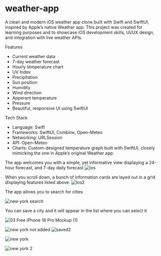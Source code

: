 # weather-app
A clean and modern iOS weather app clone built with Swift and SwiftUI, inspired by Apple’s native Weather app. This project was created for learning purposes and to showcase iOS development skills, UI/UX design, and integration with live weather APIs.

Features

- Current weather data
- 7-day weather forecast
- Hourly temperature chart
- UV Index
- Precipitation
- Sun position
- Humidity
- Wind direction
- Apperant temperature
- Pressure
- Beautiful, responsive UI using SwiftUI


Tech Stack

- Language: Swift
- Frameworks: SwiftUI, Combine, Open-Meteo
- Networking: URLSession
- API: Open-Meteo
- Charts: Custom-designed temperature graph built with SwiftUI, closely mimicking the one in Apple’s original Weather app.

The app welcomes you with a simple, yet informative view displaying a 24-hour forecast, and 7-day daily forecast
![los](https://github.com/user-attachments/assets/da206301-1aa0-4c5e-867c-21505df855f2)

When you scroll down, a bunch of information cards are layed out in a grid displaying features listed above.
![los2](https://github.com/user-attachments/assets/f195c44a-f9bb-44a6-9f59-8ff219fdde7c)

The app allows you to search for cities

![new york search](https://github.com/user-attachments/assets/391bf8f3-5381-4cc0-89c9-de6daffe3aee)

You can save a city and it will appear in the list where you can select it

![03 Free iPhone 16 Pro Mockup (1)](https://github.com/user-attachments/assets/1f0ee8e3-c80a-40d0-b132-c11527670cd3)


![new york not added](https://github.com/user-attachments/assets/18d75924-c5e7-4a42-8666-35188edd1466)
![saved2](https://github.com/user-attachments/assets/a070d65d-e3cf-4f2e-897e-ca29886351d8)

![new york](https://github.com/user-attachments/assets/5a3eac7f-c765-4808-a6cb-315de91ef8f0)

![new york 2](https://github.com/user-attachments/assets/5bef5692-9332-4c70-a146-4c3e17aa4e0f)
